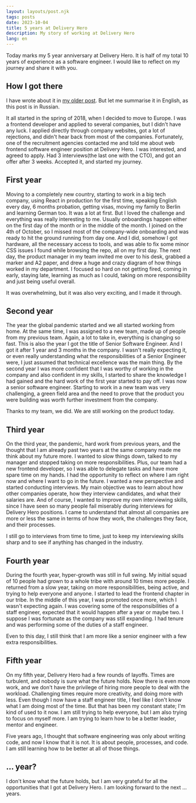 ```yaml
---
layout: layouts/post.njk
tags: posts
date: 2023-10-04
title: 5 years at Delivery Hero
description: My story of working at Delivery Hero
lang: en
---
```


Today marks my 5 year anniversary at Delivery Hero. It is half of my total 10 years of experience as a software engineer. I would like to reflect on my journey and share it with you.

## How I got there

I have wrote about it in [my older post](https://jarjan.xyz/post/jjermany/). But let me summarise it in English, as this post is in Russian.

It all started in the spring of 2018, when I decided to move to Europe. I was a frontend developer and applied to several companies, but I didn't have any luck. I applied directly through company websites, got a lot of rejections, and didn't hear back from most of the companies. Fortunately, one of the recruitment agencies contacted me and told me about web frontend software engineer position at Delivery Hero. I was interested, and agreed to apply. Had 3 interviews(the last one with the CTO), and got an offer after 3 weeks. Accepted it, and started my journey.

## First year

Moving to a completely new country, starting to work in a big tech company, using React in production for the first time, speaking English every day, 6 months probation, getting visas, moving my family to Berlin and learning German too. It was a lot at first. But I loved the challenge and everything was really interesting to me. Usually onboardings happen either on the first day of the month or in the middle of the month. I joined on the 4th of October, so I missed most of the company-wide onboarding and was ready to hit the ground running from day one. And I did, somehow I got hardware, all the necessary access to tools, and was able to fix some minor CSS issues I found while browsing the repo, all on my first day. The next day, the product manager in my team invited me over to his desk, grabbed a marker and A2 paper, and drew a huge and crazy diagram of how things worked in my department. I focused so hard on not getting fired, coming in early, staying late, learning as much as I could, taking on more responsibility and just being useful overall.

It was overwhelming, but it was also very exciting, and I made it through.

## Second year

The year the global pandemic started and we all started working from home. At the same time, I was assigned to a new team, made up of people from my previous team. Again, a lot to take in, everything is changing so fast. This is also the year I got the title of Senior Software Engineer. And I got it after 1 year and 3 months in the company. I wasn't really expecting it, or even really understanding what the responsibilities of a Senior Engineer were, I just assumed that technical excellence was the main thing. By the second year I was more confident that I was worthy of working in the company and also confident in my skills, I started to share the knowledge I had gained and the hard work of the first year started to pay off. I was now a senior software engineer. Starting to work in a new team was very challenging, a green field area and the need to prove that the product you were building was worth further investment from the company.

Thanks to my team, we did. We are still working on the product today.

## Third year

On the third year, the pandemic, hard work from previous years, and the thought that I am already past two years at the same company made me think about my future more. I wanted to slow things down, talked to my manager and stopped taking on more responsibilities. Plus, our team had a new frontend developer, so I was able to delegate tasks and have more spare time on my hands. I had the opportunity to reflect on where I am right now and where I want to go in the future. I wanted a new perspective and started conducting interviews. My main objective was to learn about how other companies operate, how they interview candidates, and what their salaries are. And of course, I wanted to improve my own interviewing skills, since I have seen so many people fail miserably during interviews for Delivery Hero positions. I came to understand that almost all companies are more or less the same in terms of how they work, the challenges they face, and their processes.

I still go to interviews from time to time, just to keep my interviewing skills sharp and to see if anything has changed in the industry.

## Fourth year

During the fourth year, hyper-growth was still in full swing. My initial squad of 10 people had grown to a whole tribe with around 10 times more people. I returned from a slow year, taking on more responsibilities, being active, and trying to help everyone and anyone. I started to lead the frontend chapter in our tribe. In the middle of this year, I was promoted once more, which I wasn't expecting again. I was covering some of the responsibilities of a staff engineer, expected that it would happen after a year or maybe two. I suppose I was fortunate as the company was still expanding. I had tenure and was performing some of the duties of a staff engineer.

Even to this day, I still think that I am more like a senior engineer with a few extra responsibilities.

## Fifth year

On my fifth year, Delivery Hero had a few rounds of layoffs. Times are turbulent, and nobody is sure what the future holds. Now there is even more work, and we don't have the privilege of hiring more people to deal with the workload. Challenging times require more creativity, and doing more with less. Even though I now have a staff engineer title, I feel like I don't know what I am doing most of the time. But that has been my constant state; I'm kind of used to it now. I am still trying to help everyone, but I am also trying to focus on myself more. I am trying to learn how to be a better leader, mentor and engineer.

Five years ago, I thought that software engineering was only about writing code, and now I know that it is not. It is about people, processes, and code. I am still learning how to be better at all of those things.

## ... year?

I don't know what the future holds, but I am very grateful for all the opportunities that I got at Delivery Hero. I am looking forward to the next ... years.
